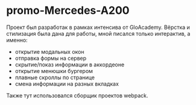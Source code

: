 # promo-Mercedes-A200
Проект был разработак в рамках интенсива от GloAcademy. Вёрстка и стилизация была дана для работы, мной писался только интерактив, а именно:
- открытие модальных окон
- отправка формы на сервер
- скрытие/показ информации в аккордеоне
- открытие менюшки бургером
- плавные скроллы по странице
- смена информации на разных вкладках

Также тут использовался сборщик проектов webpack.
